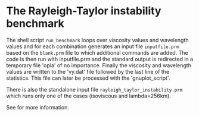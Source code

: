 # The Rayleigh-Taylor instability benchmark

The shell script `run_benchmark` loops over viscosity values and wavelength values and
for each combination generates an input file `inputfile.prm` based on the `blank.prm` file
to which additional commands are added.
The code is then run with inputfile.prm and the standard output is redirected in a
temporary file 'opla' of no importance. Finally the viscosity and wavelength
values are written to the 'vy.dat' file followed by the last line of the statistics.
This file can later be processed with the 'gnuplot_script'.

There is also the standalone input file `rayleigh_taylor_instability.prm` which
runs only one of the cases (isoviscous and lambda=256km).

See [](doc/rayleigh_taylor_instability) for more information.

